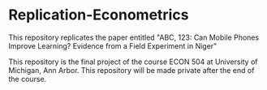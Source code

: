 # Replication-Econometrics

This repository replicates the paper entitled "ABC, 123: Can Mobile Phones Improve Learning? Evidence from a Field Experiment in Niger"

This repository is the final project of the course ECON 504 at University of Michigan, Ann Arbor. This repository will be made private after the end of the course.
